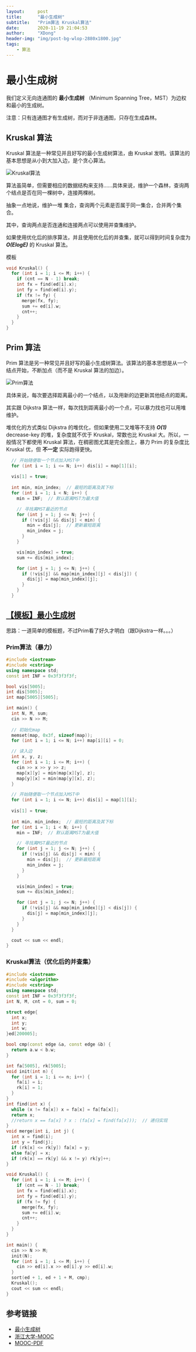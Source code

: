 ```yaml
---
layout:     post
title:      "最小生成树"
subtitle:   "Prim算法 Kruskal算法"
date:       2020-11-19 21:04:53
author:     "XDong"
header-img: "img/post-bg-wlop-2880x1800.jpg"
tags:
    - 算法
---
```



# 最小生成树

我们定义无向连通图的 **最小生成树** （Minimum Spanning Tree，MST）为边权和最小的生成树。

注意：只有连通图才有生成树，而对于非连通图，只存在生成森林。

## Kruskal 算法

Kruskal 算法是一种常见并且好写的最小生成树算法，由 Kruskal 发明。该算法的基本思想是从小到大加入边，是个贪心算法。

![Kruskal算法](/img/algorithms/mst-2.jpg)

算法虽简单，但需要相应的数据结构来支持……具体来说，维护一个森林，查询两个结点是否在同一棵树中，连接两棵树。

抽象一点地说，维护一堆 集合，查询两个元素是否属于同一集合，合并两个集合。

其中，查询两点是否连通和连接两点可以使用并查集维护。

如果使用优化后的排序算法，并且使用优化后的并查集，就可以得到时间复杂度为 ***O(ElogE)*** 的 Kruskal 算法。

模板

```cpp
void Kruskal() {
  for (int i = 1; i <= M; i++) {
    if (cnt == N - 1) break;
    int fx = find(ed[i].x);
    int fy = find(ed[i].y);
    if (fx != fy) {
      merge(fx, fy);
      sum += ed[i].w;
      cnt++;
    }
  }
}
```

## Prim 算法

Prim 算法是另一种常见并且好写的最小生成树算法。该算法的基本思想是从一个结点开始，不断加点（而不是 Kruskal 算法的加边）。

![Prim算法](/img/algorithms/mst-1.jpg)

具体来说，每次要选择距离最小的一个结点，以及用新的边更新其他结点的距离。

其实跟 Dijkstra 算法一样，每次找到距离最小的一个点，可以暴力找也可以用堆维护。

堆优化的方式类似 Dijkstra 的堆优化，但如果使用二叉堆等不支持 ***O(1)*** decrease-key 的堆，复杂度就不优于 Kruskal，常数也比 Kruskal 大。所以，一般情况下都使用 Kruskal 算法，在稠密图尤其是完全图上，暴力 Prim 的复杂度比 Kruskal 优，但 **不一定** 实际跑得更快。

```cpp
  // 开始随便取一个节点加入MST中
  for (int i = 1; i <= N; i++) dis[i] = map[1][i];
  
  vis[1] = true;
  
  int min, min_index;  // 最短的距离及其下标
  for (int i = 1; i < N; i++) {
    min = INF;  // 默认距离MST为最大值

    // 寻找离MST最近的节点
    for (int j = 1; j <= N; j++) {
      if (!vis[j] && dis[j] < min) {
        min = dis[j];  // 更新最短距离
        min_index = j;
      }
    }

    vis[min_index] = true;
    sum += dis[min_index];

    for (int j = 1; j <= N; j++) {
      if (!vis[j] && map[min_index][j] < dis[j]) {
        dis[j] = map[min_index][j];
      }
    }
  }
```

## [【模板】最小生成树](https://www.luogu.com.cn/problem/P3366)

思路：一道简单的模板题，不过Prim看了好久才明白（跟Dijkstra一样。。。）

### Prim算法（暴力）

```cpp
#include <iostream>
#include <cstring>
using namespace std;
const int INF = 0x3f3f3f3f;

bool vis[5005];
int dis[5005];
int map[5005][5005];

int main() {
  int N, M, sum;
  cin >> N >> M;
  
  // 初始化map
  memset(map, 0x3f, sizeof(map));
  for (int i = 1; i <= N; i++) map[i][i] = 0;

  // 读入边
  int x, y, z;
  for (int i = 1; i <= M; i++) {
    cin >> x >> y >> z;
    map[x][y] = min(map[x][y], z);
    map[y][x] = min(map[y][x], z);
  }

  // 开始随便取一个节点加入MST中
  for (int i = 1; i <= N; i++) dis[i] = map[1][i];
  
  vis[1] = true;
  
  int min, min_index;  // 最短的距离及其下标
  for (int i = 1; i < N; i++) {
    min = INF;  // 默认距离MST为最大值

    // 寻找离MST最近的节点
    for (int j = 1; j <= N; j++) {
      if (!vis[j] && dis[j] < min) {
        min = dis[j];  // 更新最短距离
        min_index = j;
      }
    }

    vis[min_index] = true;
    sum += dis[min_index];

    for (int j = 1; j <= N; j++) {
      if (!vis[j] && map[min_index][j] < dis[j]) {
        dis[j] = map[min_index][j];
      }
    }
  }

  cout << sum << endl;
}
```

### Kruskal算法（优化后的并查集）

```cpp
#include <iostream>
#include <algorithm>
#include <cstring>
using namespace std;
const int INF = 0x3f3f3f3f;
int N, M, cnt = 0, sum = 0;

struct edge{
  int x;
  int y;
  int w;
}ed[200005];

bool cmp(const edge &a, const edge &b) {
  return a.w < b.w;
}

int fa[5005], rk[5005];
void init(int n) {
  for (int i = 1; i <= n; i++) {
    fa[i] = i;
    rk[i] = 1;
  }
}
int find(int x) {
  while (x != fa[x]) x = fa[x] = fa[fa[x]];
  return x;
  //return x == fa[x] ? x : (fa[x] = find(fa[x]));  // 递归实现
}
void merge(int i, int j) {
  int x = find(i);
  int y = find(j);
  if (rk[x] <= rk[y]) fa[x] = y;
  else fa[y] = x;
  if (rk[x] == rk[y] && x != y) rk[y]++;
}

void Kruskal() {
  for (int i = 1; i <= M; i++) {
    if (cnt == N - 1) break;
    int fx = find(ed[i].x);
    int fy = find(ed[i].y);
    if (fx != fy) {
      merge(fx, fy);
      sum += ed[i].w;
      cnt++;
    }
  }
}

int main() {
  cin >> N >> M;
  init(N);
  for (int i = 1; i <= M; i++) {
    cin >> ed[i].x >> ed[i].y >> ed[i].w;
  }
  sort(ed + 1, ed + 1 + M, cmp);
  Kruskal();
  cout << sum << endl;
}
```

## 参考链接

- [最小生成树](https://oi-wiki.org/graph/mst/)
- [浙江大学-MOOC](https://www.icourse163.org/course/ZJU-93001)
- [MOOC-PDF](/pdf/8-1.pdf)